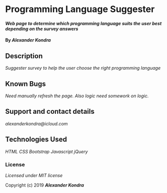 # Programming Language Suggester

#### _Web page to determine which programming language suits the user best depending on the survey answers_

#### By _**Alexander Kondra**_

## Description

_Suggester survey to help the user choose the right programming language_

## Known Bugs

_Need manually refresh the page. Also logic need somework on logic._

## Support and contact details

_alexanderkondra@icloud.com_

## Technologies Used

_HTML_
_CSS_
_Bootstrap_
_Javascript_
_jQuery_

### License

*Licensed under MIT license*

Copyright (c) 2019 **_Alexander Kondra_**
